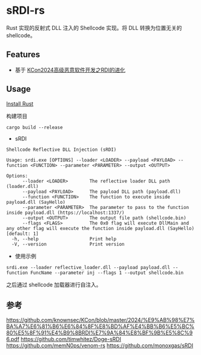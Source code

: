 # sRDI-rs

Rust 实现的反射式 DLL 注入的 Shellcode 实现。将 DLL 转换为位置无关的 shellcode。

## Features

- 基于 [KCon2024高级恶意软件开发之RDI的进化](https://github.com/knownsec/KCon/blob/master/2024/%E9%AB%98%E7%BA%A7%E6%81%B6%E6%84%8F%E8%BD%AF%E4%BB%B6%E5%BC%80%E5%8F%91%E4%B9%8BRDI%E7%9A%84%E8%BF%9B%E5%8C%96.pdf)

## Usage

[Install Rust](https://www.rust-lang.org/tools/install)

构建项目
```
cargo build --release
```

- sRDI

```
Shellcode Reflective DLL Injection (sRDI)

Usage: srdi.exe [OPTIONS] --loader <LOADER> --payload <PAYLOAD> --function <FUNCTION> --parameter <PARAMETER> --output <OUTPUT>

Options:
      --loader <LOADER>        The reflective loader DLL path (loader.dll)
      --payload <PAYLOAD>      The payload DLL path (payload.dll)
      --function <FUNCTION>    The function to execute inside payload.dll (SayHello)
      --parameter <PARAMETER>  The parameter to pass to the function inside payload.dll (https://localhost:1337/)
      --output <OUTPUT>        The output file path (shellcode.bin)
      --flags <FLAGS>          The 0x0 flag will execute DllMain and any other flag will execute the function inside payload.dll (SayHello) [default: 1]
  -h, --help                   Print help
  -V, --version                Print version
```

- 使用示例

```
srdi.exe --loader reflective_loader.dll --payload payload.dll --function FuncName --parameter inj --flags 1 --output shellcode.bin
```

之后通过 shellcode 加载器进行自注入。



## 参考

https://github.com/knownsec/KCon/blob/master/2024/%E9%AB%98%E7%BA%A7%E6%81%B6%E6%84%8F%E8%BD%AF%E4%BB%B6%E5%BC%80%E5%8F%91%E4%B9%8BRDI%E7%9A%84%E8%BF%9B%E5%8C%96.pdf
https://github.com/timwhitez/Doge-sRDI
https://github.com/memN0ps/venom-rs
https://github.com/monoxgas/sRDI